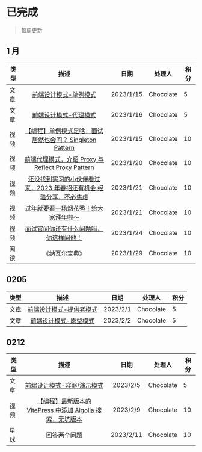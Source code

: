 # 已完成

> 每周更新

## 1 月

| 类型 |                                                               描述                                                               |   日期    |  处理人   | 积分 |
| ---- | :------------------------------------------------------------------------------------------------------------------------------: | :-------: | :-------: | ---- |
| 文章 |                                      [前端设计模式-单例模式](/patterns/singleton-pattern/)                                       | 2023/1/15 | Chocolate | 5    |
| 文章 |                                        [前端设计模式-代理模式](/patterns/proxy-pattern/)                                         | 2023/1/16 | Chocolate | 5    |
| 视频 | [【编程】单例模式是啥，面试居然也会问？ Singleton Pattern](https://www.bilibili.com/video/BV1FA411o7Vm/?spm_id_from=333.999.0.0) | 2023/1/15 | Chocolate | 10   |
| 视频 |                [前端代理模式，介绍 Proxy 与 Reflect Proxy Pattern](https://www.bilibili.com/video/BV1FM41187Rx/)                 | 2023/1/20 | Chocolate | 10   |
| 视频 |        [还没找到实习的小伙伴看过来，2023 年春招还有机会 经验分享，不必焦虑](https://www.bilibili.com/video/BV1FY4y1f7nx/)        | 2023/1/21 | Chocolate | 10   |
| 视频 |           [过年就要看一场烟花秀！给大家拜年啦～](https://www.bilibili.com/video/BV1d8411w7bR/?spm_id_from=333.999.0.0)           | 2023/1/21 | Chocolate | 10   |
| 视频 |                      [面试官问你还有什么问题吗，你这样问他！](https://www.bilibili.com/video/BV1vy4y1R7qR/)                      | 2023/1/24 | Chocolate | 10   |
| 阅读 |                                                          《纳瓦尔宝典》                                                          | 2023/1/29 | Chocolate | 10   |

## 0205

| 类型 |                          描述                          |   日期   |  处理人   | 积分 |
| ---- | :----------------------------------------------------: | :------: | :-------: | ---- |
| 文章 | [前端设计模式-提供者模式](/patterns/provider-pattern/) | 2023/2/1 | Chocolate | 5    |
| 文章 | [前端设计模式-原型模式](/patterns/prototype-pattern/)  | 2023/2/2 | Chocolate | 5    |

## 0212

| 类型 |                                                   描述                                                    |   日期    |  处理人   | 积分 |
| ---- | :-------------------------------------------------------------------------------------------------------: | :-------: | :-------: | ---- |
| 文章 |                 [前端设计模式-容器/演示模式](/patterns/container-presentational-pattern/)                 | 2023/2/5  | Chocolate | 5    |
| 视频 | [【编程】最新版本的 VitePress 中添加 Algolia 搜索，无坑版本](https://www.bilibili.com/video/BV1DY411v7Lt) | 2023/2/9  | Chocolate | 10   |
| 星球 |                                               回答两个问题                                                | 2023/2/11 | Chocolate | 10   |
